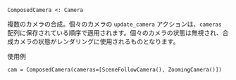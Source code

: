 ```
ComposedCamera <: Camera
```

複数のカメラの合成。個々のカメラの `update_camera` アクションは、`cameras` 配列に保存されている順序で適用されます。個々のカメラの状態は無視され、合成カメラの状態がレンダリングに使用されるものとなります。

使用例

```
cam = ComposedCamera(cameras=[SceneFollowCamera(), ZoomingCamera()])
```
